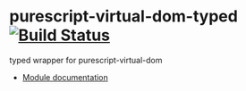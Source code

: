 purescript-virtual-dom-typed [![Build Status](https://travis-ci.org/mechairoi/purescript-virtual-dom-typed.svg?branch=master)](https://travis-ci.org/mechairoi/purescript-virtual-dom-typed)
===
typed wrapper for purescript-virtual-dom

- [Module documentation](MODULE.md)
